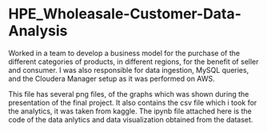 # HPE_Wholeasale-Customer-Data-Analysis
Worked in a team to develop a business model for the purchase of the different categories of products, in different regions, for the benefit of seller and consumer. I was also responsible for data ingestion, MySQL queries, and the Cloudera Manager setup as it was performed on AWS.

This file has several png files, of the graphs which was shown during the presentation of the final project.
It also contains the csv file which i took for the analytics, it was taken from kaggle.
The ipynb file attached here is the code of the data anlytics and data visualization obtained from the dataset.
